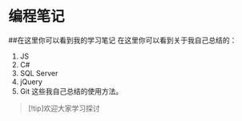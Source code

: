 # 编程笔记
##在这里你可以看到我的学习笔记
在这里你可以看到关于我自己总结的：
1. JS
2. C#
3. SQL Server
4. jQuery
5. Git
这些我自己总结的使用方法。
> [!tip]欢迎大家学习探讨
